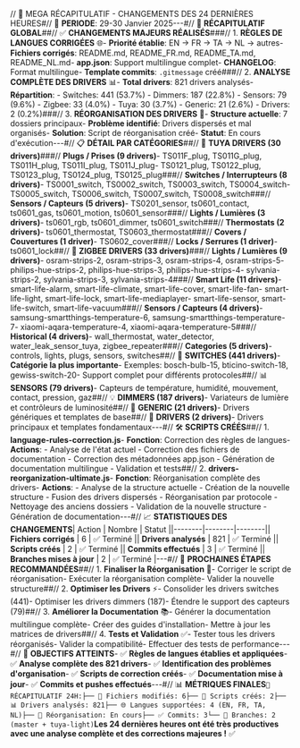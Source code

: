 // 🚀 MEGA RÉCAPITULATIF - CHANGEMENTS DES 24 DERNIÈRES HEURES#// 📅 **PERIODE**: 29-30 Janvier 2025---#// 🎯 **RÉCAPITULATIF GLOBAL**##// ✅ **CHANGEMENTS MAJEURS RÉALISÉS**###// 1. **RÈGLES DE LANGUES CORRIGÉES** 🌐- **Priorité établie**: EN → FR → TA → NL → autres- **Fichiers corrigés**: README.md, README_FR.md, README_TA.md, README_NL.md- **app.json**: Support multilingue complet- **CHANGELOG**: Format multilingue- **Template commits**: `.gitmessage` créé###// 2. **ANALYSE COMPLÈTE DES DRIVERS** 📊- **Total drivers**: 821 drivers analysés- **Répartition**: - Switches: 441 (53.7%) - Dimmers: 187 (22.8%) - Sensors: 79 (9.6%) - Zigbee: 33 (4.0%) - Tuya: 30 (3.7%) - Generic: 21 (2.6%) - Drivers: 2 (0.2%)###// 3. **RÉORGANISATION DES DRIVERS** 🔄- **Structure actuelle**: 7 dossiers principaux- **Problème identifié**: Drivers dispersés et mal organisés- **Solution**: Script de réorganisation créé- **Statut**: En cours d'exécution---#// 📋 **DÉTAIL PAR CATÉGORIES**##// 🔌 **TUYA DRIVERS (30 drivers)**###// **Plugs / Prises (9 drivers)**- TS011F_plug, TS011G_plug, TS011H_plug, TS011I_plug, TS011J_plug- TS0121_plug, TS0122_plug, TS0123_plug, TS0124_plug, TS0125_plug###// **Switches / Interrupteurs (8 drivers)**- TS0001_switch, TS0002_switch, TS0003_switch, TS0004_switch- TS0005_switch, TS0006_switch, TS0007_switch, TS0008_switch###// **Sensors / Capteurs (5 drivers)**- TS0201_sensor, ts0601_contact, ts0601_gas, ts0601_motion, ts0601_sensor###// **Lights / Lumières (3 drivers)**- ts0601_rgb, ts0601_dimmer, ts0601_switch###// **Thermostats (2 drivers)**- ts0601_thermostat, TS0603_thermostat###// **Covers / Couvertures (1 driver)**- TS0602_cover###// **Locks / Serrures (1 driver)**- ts0601_lock##// 📡 **ZIGBEE DRIVERS (33 drivers)**###// **Lights / Lumières (9 drivers)**- osram-strips-2, osram-strips-3, osram-strips-4, osram-strips-5- philips-hue-strips-2, philips-hue-strips-3, philips-hue-strips-4- sylvania-strips-2, sylvania-strips-3, sylvania-strips-4###// **Smart Life (11 drivers)**- smart-life-alarm, smart-life-climate, smart-life-cover, smart-life-fan- smart-life-light, smart-life-lock, smart-life-mediaplayer- smart-life-sensor, smart-life-switch, smart-life-vacuum###// **Sensors / Capteurs (4 drivers)**- samsung-smartthings-temperature-6, samsung-smartthings-temperature-7- xiaomi-aqara-temperature-4, xiaomi-aqara-temperature-5###// **Historical (4 drivers)**- wall_thermostat, water_detector, water_leak_sensor_tuya, zigbee_repeater###// **Categories (5 drivers)**- controls, lights, plugs, sensors, switches##// 🔘 **SWITCHES (441 drivers)**- **Catégorie la plus importante**- Exemples: bosch-bulb-15, bticino-switch-18, gewiss-switch-20- Support complet pour différents protocoles##// 📊 **SENSORS (79 drivers)**- Capteurs de température, humidité, mouvement, contact, pression, gaz##// 💡 **DIMMERS (187 drivers)**- Variateurs de lumière et contrôleurs de luminosité##// 🔧 **GENERIC (21 drivers)**- Drivers génériques et templates de base##// 🚀 **DRIVERS (2 drivers)**- Drivers principaux et templates fondamentaux---#// 🛠️ **SCRIPTS CRÉÉS**##// 1. **language-rules-correction.js**- **Fonction**: Correction des règles de langues- **Actions**: - Analyse de l'état actuel - Correction des fichiers de documentation - Correction des métadonnées app.json - Génération de documentation multilingue - Validation et tests##// 2. **drivers-reorganization-ultimate.js**- **Fonction**: Réorganisation complète des drivers- **Actions**: - Analyse de la structure actuelle - Création de la nouvelle structure - Fusion des drivers dispersés - Réorganisation par protocole - Nettoyage des anciens dossiers - Validation de la nouvelle structure - Génération de documentation---#// 📈 **STATISTIQUES DES CHANGEMENTS**| Action | Nombre | Statut ||--------|--------|--------|| **Fichiers corrigés** | 6 | ✅ Terminé || **Drivers analysés** | 821 | ✅ Terminé || **Scripts créés** | 2 | ✅ Terminé || **Commits effectués** | 3 | ✅ Terminé || **Branches mises à jour** | 2 | ✅ Terminé |---#// 🚀 **PROCHAINES ÉTAPES RECOMMANDÉES**##// 1. **Finaliser la Réorganisation** 🔄- Corriger le script de réorganisation- Exécuter la réorganisation complète- Valider la nouvelle structure##// 2. **Optimiser les Drivers** ⚡- Consolider les drivers switches (441)- Optimiser les drivers dimmers (187)- Étendre le support des capteurs (79)##// 3. **Améliorer la Documentation** 📚- Générer la documentation multilingue complète- Créer des guides d'installation- Mettre à jour les matrices de drivers##// 4. **Tests et Validation** ✅- Tester tous les drivers réorganisés- Valider la compatibilité- Effectuer des tests de performance---#// 🎯 **OBJECTIFS ATTEINTS**- ✅ **Règles de langues établies et appliquées**- ✅ **Analyse complète des 821 drivers**- ✅ **Identification des problèmes d'organisation**- ✅ **Scripts de correction créés**- ✅ **Documentation mise à jour**- ✅ **Commits et pushes effectués**---#// 📊 **MÉTRIQUES FINALES**```🎯 RÉCAPITULATIF 24H:├── 📁 Fichiers modifiés: 6├── 🔧 Scripts créés: 2├── 📊 Drivers analysés: 821├── 🌐 Langues supportées: 4 (EN, FR, TA, NL)├── 🔄 Réorganisation: En cours├── ✅ Commits: 3└── 🚀 Branches: 2 (master + tuya-light)```**Les 24 dernières heures ont été très productives avec une analyse complète et des corrections majeures !** ✅ 